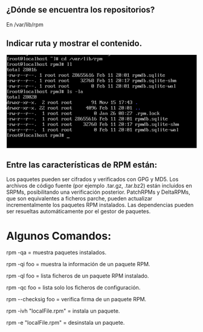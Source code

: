 ## ¿Dónde se encuentra los repositorios?
En /var/lib/rpm

## Indicar ruta y mostrar el contenido.
![image](repositorio.png)

## Entre las características de RPM están:

Los paquetes pueden ser cifrados y verificados con GPG y MD5.
Los archivos de código fuente (por ejemplo .tar.gz, .tar.bz2) están incluidos en SRPMs, posibilitando una verificación posterior.
PatchRPMs y DeltaRPMs, que son equivalentes a ficheros parche, pueden actualizar incrementalmente los paquetes RPM instalados.
Las dependencias pueden ser resueltas automáticamente por el gestor de paquetes.
# Algunos Comandos:

rpm -qa = muestra paquetes instalados.

rpm -qi foo = muestra la información de un paquete RPM.

rpm -ql foo = lista ficheros de un paquete RPM instalado.

rpm -qc foo = lista solo los ficheros de configuración.

rpm --checksig foo = verifica firma de un paquete RPM.

rpm -ivh "localFile.rpm" = instala un paquete.

rpm -e "localFile.rpm" = desinstala un paquete.
